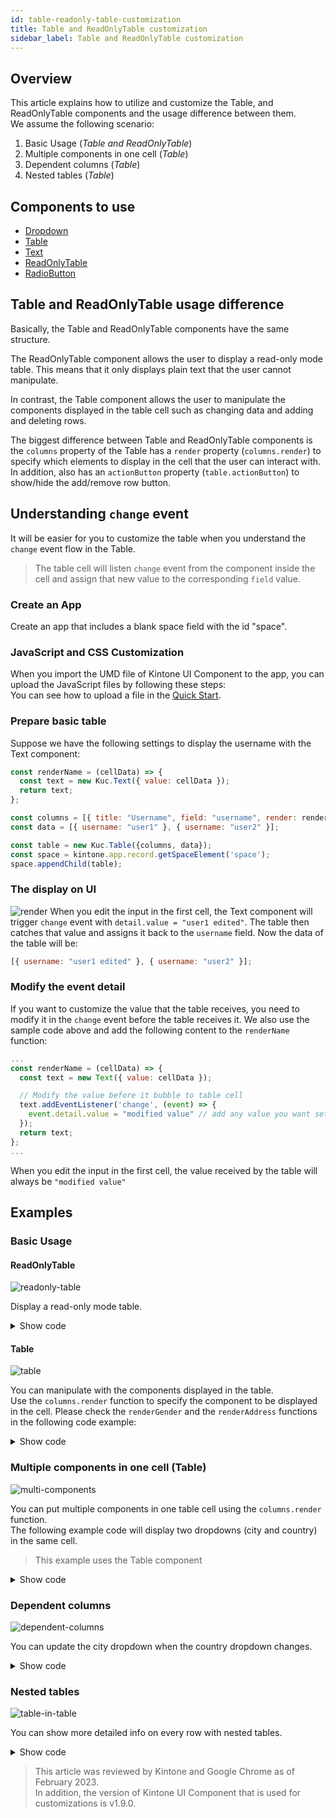 ```yaml
---
id: table-readonly-table-customization
title: Table and ReadOnlyTable customization
sidebar_label: Table and ReadOnlyTable customization
---
```


## Overview
This article explains how to utilize and customize the Table, and ReadOnlyTable components and the usage difference between them.<br>
We assume the following scenario:
1. Basic Usage (*Table and ReadOnlyTable*)
2. Multiple components in one cell (*Table*)
3. Dependent columns (*Table*)
4. Nested tables (*Table*)

## Components to use
- [Dropdown](../components/desktop/dropdown.md)
- [Table](../components/desktop/table.md)
- [Text](../components/desktop/text.md)
- [ReadOnlyTable](../components/desktop/readonly-table.md)
- [RadioButton](../components/desktop/radio-button.md)

## Table and ReadOnlyTable usage difference
Basically, the Table and ReadOnlyTable components have the same structure.

The ReadOnlyTable component allows the user to display a read-only mode table. This means that it only displays plain text that the user cannot manipulate.<br>

In contrast, the Table component allows the user to manipulate the components displayed in the table cell such as changing data and adding and deleting rows.

The biggest difference between Table and ReadOnlyTable components is the `columns` property of the Table has a `render` property (`columns.render`) to specify which elements to display in the cell that the user can interact with. In addition, also has an `actionButton` property (`table.actionButton`) to show/hide the add/remove row button.

## Understanding `change` event
It will be easier for you to customize the table when you understand the `change` event flow in the Table.
>The table cell will listen `change` event from the component inside the cell and assign that new value to the corresponding `field` value.<br>

### Create an App
Create an app that includes a blank space field with the id "space".

### JavaScript and CSS Customization
When you import the UMD file of Kintone UI Component to the app, you can upload the JavaScript files by following these steps:<br>
You can see how to upload a file in the [Quick Start](../getting-started/quick-start.md).


### Prepare basic table
Suppose we have the following settings to display the username with the Text component:
```javascript
const renderName = (cellData) => {
  const text = new Kuc.Text({ value: cellData });
  return text;
};

const columns = [{ title: "Username", field: "username", render: renderName }];
const data = [{ username: "user1" }, { username: "user2" }];

const table = new Kuc.Table({columns, data});
const space = kintone.app.record.getSpaceElement('space');
space.appendChild(table);
```

### The display on UI

![render](assets/table-edit-text.gif)
When you edit the input in the first cell, the Text component will trigger `change` event with `detail.value = "user1 edited"`.
The table then catches that value and assigns it back to the `username` field.
Now the data of the table will be:
```javascript
[{ username: "user1 edited" }, { username: "user2" }];
```

### Modify the event detail
If you want to customize the value that the table receives, you need to modify it in the `change` event before the table receives it.
We also use the sample code above and add the following content to the `renderName` function:

```javascript
...
const renderName = (cellData) => {
  const text = new Text({ value: cellData });

  // Modify the value before it bubble to table cell
  text.addEventListener('change', (event) => {
    event.detail.value = "modified value" // add any value you want set to username;
  });
  return text;
};
...
```
When you edit the input in the first cell, the value received by the table will always be `"modified value"`

## Examples
### Basic Usage

#### ReadOnlyTable
![readonly-table](assets/readonly-table.png)

Display a read-only mode table.
<details>
  <summary>Show code</summary>

  ```js
const columns = [
    {
        title: 'Name',
        field: 'name',
    },
    {
        title: 'Gender',
        field: 'gender',
    },
    {
        title: 'Address',
        field: 'address',
    },
];

const data = [
    {
        name: 'John Brown',
        gender: 'male',
        address: 'osaka-japan',
    },
    {
        name: 'Jim Green',
        gender: 'female',
        address: 'tokyo-japan',
    },
    {
        name: 'Joe Black',
        gender: 'male',
        address: 'hochiminh-vietnam',
    },
];

const readOnlyTable = new Kuc.ReadOnlyTable({columns, data});
const space = kintone.app.record.getSpaceElement('space');
space.appendChild(readOnlyTable);
  ```
</details>

#### Table
![table](assets/table.png)

You can manipulate with the components displayed in the table.</br>
Use the `columns.render` function to specify the component to be displayed in the cell. Please check the `renderGender` and the `renderAddress` functions in the following code example:
<details>
  <summary>Show code</summary>

  ```js
// render gender column with dropdown
const renderGender = (cellData) => {
    const radioButton = new Kuc.RadioButton({
        items: [
        {
            label: 'Male',
            value: 'male',
        },
        {
            label: 'Female',
            value: 'female',
        },
        ],
        itemLayout: 'vertical',
        value: cellData,
    });

    return radioButton;
};

// render address column with dropdown
const renderAddress = (cellData) => {
    const country = cellData.split('-')[1];
    const dropdownCountry = new Kuc.Dropdown({
        items: [
        {
            label: 'Viet Nam',
            value: 'vietnam',
        },
        {
            label: 'Japan',
            value: 'japan',
        },
        ],
        value: country,
    });

    return dropdownCountry;
};

const columns = [
    {
      title: 'Name',
      field: 'name',
    },
    {
      title: 'Gender',
      field: 'gender',
      render: renderGender,
    },
    {
      title: 'Address',
      field: 'address',
      render: renderAddress,
    },
];

const data = [
    {
        name: 'John Brown',
        gender: 'male',
        address: 'osaka-japan',
    },
    {
        name: 'Jim Green',
        gender: 'female',
        address: 'tokyo-japan',
    },
    {
        name: 'Joe Black',
        gender: 'male',
        address: 'hochiminh-vietnam',
    },
];

const table = new Kuc.Table({columns, data});
const space = kintone.app.record.getSpaceElement('space');
space.appendChild(table);
  ```
</details>

### Multiple components in one cell (Table)
![multi-components](assets/two-component-in-cell.png)

You can put multiple components in one table cell using the `columns.render` function.<br>
The following example code will display two dropdowns (city and country) in the same cell.
>This example uses the Table component

<details>
  <summary>Show code</summary>

  ```js
  const renderAddress = (cellData, rowData) => {
    // the format of cellData: "city-country"
    const city = cellData.split('-')[0];
    const country = cellData.split('-')[1];

    const dropdownCity = new Kuc.Dropdown({
      items: [
        {
          label: 'Tokyo',
          value: 'tokyo',
        },
        {
          label: 'Osaka',
          value: 'osaka',
        },
        {
          label: 'Ho Chi Minh',
          value: 'hochiminh',
        },
      ],
      value: city,
    });
    dropdownCity.addEventListener('change', (event) => {
      const _country = rowData.address.split('-')[1];
      event.detail.value = `${event.detail.value}-${_country}`;
    });

    const dropdownCountry = new Kuc.Dropdown({
      items: [
        {
          label: 'Viet Nam',
          value: 'vietnam',
        },
        {
          label: 'Japan',
          value: 'japan',
        },
      ],
      value: country,
    });
    dropdownCountry.addEventListener('change', (event) => {
      const _city = rowData.address.split('-')[0];
      event.detail.value = `${_city}-${event.detail.value}`;
    });

    const container = document.createElement('div');
    container.style.display = 'flex';
    container.appendChild(dropdownCountry);
    container.appendChild(dropdownCity);

    return container;
  };

  const data = [
    {
      name: 'John Brown',
      gender: 'male',
      address: 'osaka-japan',
    },
    {
      name: 'Jim Green',
      gender: 'female',
      address: 'tokyo-japan',
    },
    {
      name: 'Joe Black',
      gender: 'male',
      address: 'hochiminh-vietnam',
    },
  ];

  const columns = [
    {
      title: 'Name',
      field: 'name',
    },
    {
      title: 'Address',
      field: 'address',
      render: renderAddress,
    },
  ];

const table = new Kuc.Table({columns, data});
const space = kintone.app.record.getSpaceElement('space');
space.appendChild(table);
  ```
</details>


### Dependent columns
![dependent-columns](assets/dependent-columns.gif)

You can update the city dropdown when the country dropdown changes.
<details>
  <summary>Show code</summary>

  ```js
// Each country will have corresponding cities
const relatedData = {
    japan: [
        {label: 'Tokyo', value: 'tokyo'},
        {label: 'Osaka', value: 'osaka'},
    ],
    vietnam: [
        {label: 'Ha Noi', value: 'hanoi'},
        {label: 'Ho Chi Minh', value: 'hochiminh'},
    ],
};

const renderCity = (cellData, rowData) => {
    const dropdownCity = new Kuc.Dropdown({
      items: [
        {
          label: 'Tokyo',
          value: 'tokyo',
        },
        {
          label: 'Ho Chi Minh',
          value: 'hochiminh',
        },
      ],
      value: cellData,
    });

    // Logic update city when country column changed
    lastRenderedCountryComponent.addEventListener('change', (event) => {
      dropdownCity.items = relatedData[event.detail.value];
      rowData.city = '';
    });

    return dropdownCity;
  };

  let lastRenderedCountryComponent;
  const renderCountry = (cellData) => {
    const dropdownCountry = new Kuc.Dropdown({
      items: [
        {
          label: 'Viet Nam',
          value: 'vietnam',
        },
        {
          label: 'Japan',
          value: 'japan',
        },
      ],
      value: cellData,
    });
    lastRenderedCountryComponent = dropdownCountry;
    return dropdownCountry;
  };

  const columns = [
    {
      title: 'Country',
      field: 'country',
      render: renderCountry,
    },
    {
      title: 'City',
      field: 'city',
      render: renderCity,
    },
  ];

  const data = [
    {
      country: 'japan',
      city: 'tokyo',
    },
    {
      country: 'vietnam',
      city: 'hochiminh',
    },
  ];

const table = new Kuc.Table({columns, data});
const space = kintone.app.record.getSpaceElement('space');
space.appendChild(table);
  ```
</details>

### Nested tables
![table-in-table](assets/table-in-table.png)

You can show more detailed info on every row with nested tables.
<details>
  <summary>Show code</summary>

  ```js
  const renderCity = (cellData) => {
    const dropdown = new Kuc.Dropdown({
      items: [
        {label: 'Tokyo', value: 'tokyo'},
        {label: 'Ho Chi Minh', value: 'hochiminh'},
      ],
      value: cellData,
    });

    return dropdown;
  };

  const renderCountry = (cellData) => {
    const renderSubTable = (cellDataSubTable) => {
      const dropdown = new Kuc.Dropdown({
        items: [
          {label: 'Japan', value: 'japan'},
          {label: 'Viet Nam', value: 'vietnam'},
        ],
        value: cellDataSubTable,
      });
      return dropdown;
    };

    const columnsSubTable = [
      {
        title: 'Sub Table',
        field: 'dropdown',
        render: renderSubTable,
      },
    ];

    const dataSubTable = [];
    for (let i = 0; i < cellData.split(',').length; i++) {
      dataSubTable.push({dropdown: cellData.split(',')[i]});
    }
    const subTable = new Kuc.Table({
      columns: columnsSubTable,
      data: dataSubTable,
    });

    subTable.addEventListener('change', (subTableEvent) => {
      const _dataSubTable = subTableEvent.detail.data;
      let countries = '';
      for (let i = 0; i < _dataSubTable.length; i++) {
        countries += _dataSubTable[i].dropdown;
        if (i !== _dataSubTable.length - 1) {
          countries += ',';
        }
      }
      subTableEvent.detail.value = countries;
    });
    return subTable;
  };

  const columns = [
    {
      title: 'Country',
      field: 'country',
      render: renderCountry,
    },
    {
      title: 'City',
      field: 'city',
      render: renderCity,
    },
  ];

  const data = [
    {
      city: 'tokyo',
      country: 'japan',
    },
    {
      city: 'hochiminh',
      country: 'vietnam',
    },
  ];

  const table = new Kuc.Table({columns, data});
  const space = kintone.app.record.getSpaceElement('space');
  space.appendChild(table);
  ```
</details>

> This article was reviewed by Kintone and Google Chrome as of February 2023.<br>
> In addition, the version of Kintone UI Component that is used for customizations is v1.9.0.